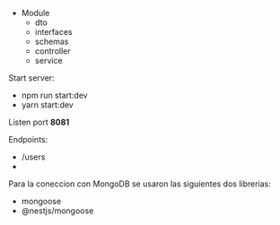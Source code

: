 * Module
  * dto
  * interfaces
  * schemas
  * controller
  * service


Start server:
* npm run start:dev
* yarn start:dev


Listen port **8081**


Endpoints:

* /users
* 

Para la coneccion con MongoDB se usaron las siguientes dos librerias:

* mongoose
* @nestjs/mongoose
